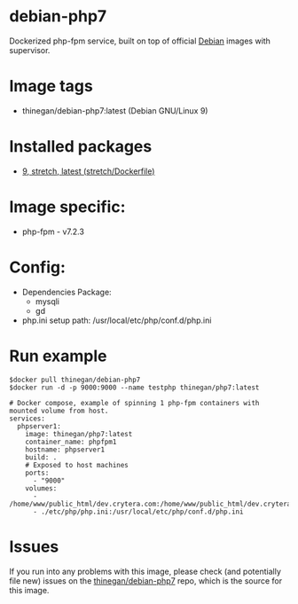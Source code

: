 # debian-php7
Dockerized php-fpm service, built on top of official [Debian](https://hub.docker.com/_/debian/) images with supervisor.

# Image tags
* thinegan/debian-php7:latest (Debian GNU/Linux 9)

# Installed packages
* [9, stretch, latest (stretch/Dockerfile)](https://github.com/tianon/docker-brew-debian/blob/e8131d071a42b8e88cabbb0aa33023c7b66b7b93/jessie/Dockerfile)

# Image specific:
* php-fpm - v7.2.3

# Config:
* Dependencies Package:
  * mysqli
  * gd
* php.ini setup path: /usr/local/etc/php/conf.d/php.ini

# Run example
```console
$docker pull thinegan/debian-php7
$docker run -d -p 9000:9000 --name testphp thinegan/php7:latest

# Docker compose, example of spinning 1 php-fpm containers with mounted volume from host.
services:
  phpserver1:
    image: thinegan/php7:latest
    container_name: phpfpm1
    hostname: phpserver1
    build: .
    # Exposed to host machines
    ports:
      - "9000"
    volumes:
      - /home/www/public_html/dev.crytera.com:/home/www/public_html/dev.crytera.com
      - ./etc/php/php.ini:/usr/local/etc/php/conf.d/php.ini
```

# Issues
If you run into any problems with this image, please check (and potentially file new) issues on the [thinegan/debian-php7](https://github.com/thinegan/debian-php7) repo, which is the source for this image.

